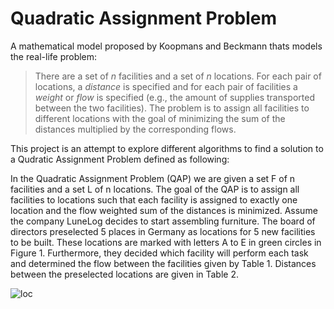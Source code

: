 # Quadratic Assignment Problem

A mathematical model proposed by Koopmans and Beckmann thats models the real-life problem:  

>  There are a set of *n* facilities and a set of *n* locations. For each pair of locations, a *distance* is specified and for each pair of facilities a *weight* or *flow* is specified (e.g., the amount of supplies transported between the two facilities). The problem is to assign all facilities to different locations with the goal of minimizing the sum of the distances multiplied by the corresponding flows.

This project is an attempt to explore different algorithms to find a solution to a Qudratic Assignment Problem defined as following: 

In the Quadratic Assignment Problem (QAP) we are given a set F of n facilities and a set L of n locations. The goal of the QAP is to assign all facilities to locations such that each facility is assigned to exactly one location and the flow weighted sum of the distances is minimized. Assume the company LuneLog decides to start assembling furniture. The board of directors preselected 5 places in Germany as locations for 5 new facilities to be built. These locations are marked with letters A to E in green circles in Figure 1. Furthermore, they decided which facility will perform each task and determined the flow between the facilities given by Table 1. Distances between the preselected locations are given in Table 2.

![loc](../main/loc.png?raw=true)